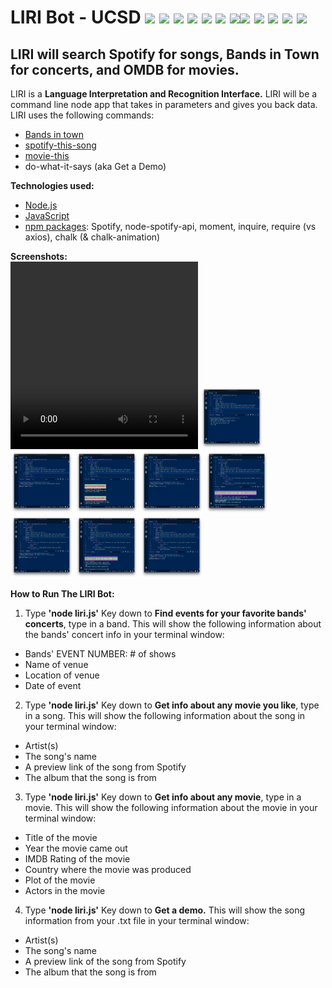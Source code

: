 # LIRI Bot - UCSD <img src="https://img.icons8.com/color/48/000000/drum-set.png">&nbsp;<img src="https://img.icons8.com/color/48/000000/metal-music.png">&nbsp;<img src="https://img.icons8.com/color/48/000000/electronic-music.png">&nbsp;<img src="https://img.icons8.com/color/48/000000/rock-music.png">&nbsp;<img src="https://img.icons8.com/color/48/000000/documentary.png">&nbsp;<img src="https://img.icons8.com/color/48/000000/music-transcript.png">&nbsp;<img src="https://img.icons8.com/color/48/000000/dj.png"><img src="https://img.icons8.com/color/48/000000/matrix-desktop.png">&nbsp;<img src="https://img.icons8.com/color/48/000000/morpheus.png">&nbsp;<img src="https://img.icons8.com/color/48/000000/trinity.png">&nbsp;<img src="https://img.icons8.com/color/48/000000/neo.png">&nbsp;<img src="https://img.icons8.com/color/48/000000/matrix-hunter.png">
## LIRI will search Spotify for songs, Bands in Town for concerts, and OMDB for movies.
LIRI is a <b>Language Interpretation and Recognition Interface.</b> LIRI will be a command line node app that takes in parameters and gives you back data. LIRI uses the following commands:

* <a href="https://www.bandsintown.com/">Bands in town</a>
* <a href="https://www.spotify.com/">spotify-this-song</a>
* <a href="http://www.omdbapi.com/">movie-this</a>
* do-what-it-says (aka Get a Demo)

<b>Technologies used:</b>
* <a href="https://nodejs.org/en/">Node.js</a>
* <a href="https://en.wikipedia.org/wiki/JavaScript">JavaScript</a>
* <a href="https://www.npmjs.com/">npm packages</a>: Spotify, node-spotify-api, moment, inquire, require (vs axios), chalk (& chalk-animation)

<b>Screenshots:</b><br>
<video src="https://raw.githubusercontent.com/katbytes/liri-node-app/master/assets/video/liri-node-app.mp4" width="300" height="300"></video>
<img src="https://raw.githubusercontent.com/katbytes/liri-node-app/master/assets/imgs/01.png" alt="screenshot 1" height="100" width="100">
<img src="https://raw.githubusercontent.com/katbytes/liri-node-app/master/assets/imgs/02.png" alt="screenshot 2" height="100" width="100">
<img src="https://raw.githubusercontent.com/katbytes/liri-node-app/master/assets/imgs/03.png" alt="screenshot 3" height="100" width="100">
<img src="https://raw.githubusercontent.com/katbytes/liri-node-app/master/assets/imgs/04.png" alt="screenshot 4" height="100" width="100">
<img src="https://raw.githubusercontent.com/katbytes/liri-node-app/master/assets/imgs/05.png" alt="screenshot 5" height="100" width="100">
<img src="https://raw.githubusercontent.com/katbytes/liri-node-app/master/assets/imgs/06.png" alt="screenshot 6" height="100" width="100">
<img src="https://raw.githubusercontent.com/katbytes/liri-node-app/master/assets/imgs/07.png" alt="screenshot 7" height="100" width="100">
<img src="https://raw.githubusercontent.com/katbytes/liri-node-app/master/assets/imgs/08.png" alt="screenshot 8" height="100" width="100">

<b>How to Run The LIRI Bot:</b>
1) Type <b>'node liri.js'</b> Key down to <b>Find events for your favorite bands' concerts</b>, type in a band. This will show the following information about the bands' concert info in your terminal window:
* Bands' EVENT NUMBER: # of shows
* Name of venue
* Location of venue
* Date of event
2) Type <b>'node liri.js'</b> Key down to <b>Get info about any movie you like</b>, type in a song. This will show the following information about the song in your terminal window:
* Artist(s)
* The song's name
* A preview link of the song from Spotify
* The album that the song is from
3) Type <b>'node liri.js'</b> Key down to <b>Get info about any movie</b>, type in a movie. This will show the following information about the movie in your terminal window:
* Title of the movie
* Year the movie came out
* IMDB Rating of the movie
* Country where the movie was produced
* Plot of the movie
* Actors in the movie
4) Type <b>'node liri.js'</b> Key down to <b>Get a demo.</b> This will show the song information from your .txt file in your terminal window:
* Artist(s)
* The song's name
* A preview link of the song from Spotify
* The album that the song is from
